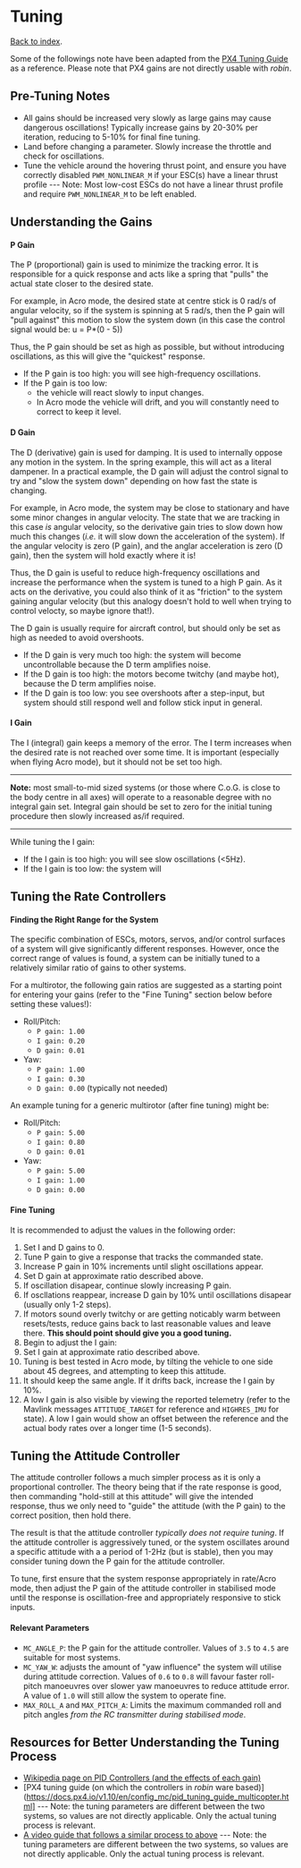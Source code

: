# Tuning
[Back to index](README.md).

Some of the followings note have been adapted from the [PX4 Tuning Guide](https://docs.px4.io/v1.10/en/config_mc/pid_tuning_guide_multicopter.html) as a reference. Please note that PX4 gains are not directly usable with _robin_.


## Pre-Tuning Notes
- All gains should be increased very slowly as large gains may cause dangerous oscillations! Typically increase gains by 20-30% per iteration, reducing to 5-10% for final fine tuning.
- Land before changing a parameter. Slowly increase the throttle and check for oscillations.
- Tune the vehicle around the hovering thrust point, and ensure you have correctly disabled `PWM_NONLINEAR_M` if your ESC(s) have a linear thrust profile --- Note: Most low-cost ESCs do not have a linear thrust profile and require `PWM_NONLINEAR_M` to be left enabled.

## Understanding the Gains

#### P Gain
The P (proportional) gain is used to minimize the tracking error. It is responsible for a quick response and acts like a spring that "pulls" the actual state closer to the desired state.

For example, in Acro mode, the desired state at centre stick is 0 rad/s of angular velocity, so if the system is spinning at 5 rad/s, then the P gain will "pull against" this motion to slow the system down (in this case the control signal would be: u = P*(0 - 5))

Thus, the P gain should be set as high as possible, but without introducing oscillations, as this will give the "quickest" response.
- If the P gain is too high: you will see high-frequency oscillations.
- If the P gain is too low:
  - the vehicle will react slowly to input changes.
  - In Acro mode the vehicle will drift, and you will constantly need to correct to keep it level.

#### D Gain
The D (derivative) gain is used for damping. It is used to internally oppose any motion in the system. In the spring example, this will act as a literal dampener. In a practical example, the D gain will adjust the control signal to try and "slow the system down" depending on how fast the state is changing.

For example, in Acro mode, the system may be close to stationary and have some minor changes in angular velocity. The state that we are tracking in this case _is_ angular velocity, so the derivative gain tries to slow down how much this changes (_i.e._ it will slow down the acceleration of the system). If the angular velocity is zero (P gain), and the anglar acceleration is zero (D gain), then the system will hold exactly where it is!

Thus, the D gain is useful to reduce high-frequency oscillations and increase the performance when the system is tuned to a high P gain. As it acts on the derivative, you could also think of it as "friction" to the system gaining angular velocity (but this analogy doesn't hold to well when trying to control velocty, so maybe ignore that!).

The D gain is usually require for aircraft control, but should only be set as high as needed to avoid overshoots.
- If the D gain is very much too high: the system will become uncontrollable because the D term amplifies noise.
- If the D gain is too high: the motors become twitchy (and maybe hot), because the D term amplifies noise.
- If the D gain is too low: you see overshoots after a step-input, but system should still respond well and follow stick input in general.

#### I Gain
The I (integral) gain keeps a memory of the error. The I term increases when the desired rate is not reached over some time. It is important (especially when flying Acro mode), but it should not be set too high.

---

**Note:** most small-to-mid sized systems (or those where C.o.G. is close to the body centre in all axes) will operate to a reasonable degree with no integral gain set. Integral gain should be set to zero for the initial tuning procedure then slowly increased as/if required.

---

While tuning the I gain:
- If the I gain is too high: you will see slow oscillations (<5Hz).
- If the I gain is too low: the system will

## Tuning the Rate Controllers

#### Finding the Right Range for the System
The specific combination of ESCs, motors, servos, and/or control surfaces of a system will give significantly different responses. However, once the correct range of values is found, a system can be initially tuned to a relatively similar ratio of gains to other systems.

For a multirotor, the following gain ratios are suggested as a starting point for entering your gains (refer to the "Fine Tuning" section below before setting these values!):
- Roll/Pitch:
  - `P gain: 1.00`
  - `I gain: 0.20`
  - `D gain: 0.01`
- Yaw:
  - `P gain: 1.00`
  - `I gain: 0.30`
  - `D gain: 0.00` (typically not needed)

An example tuning for a generic multirotor (after fine tuning) might be:
- Roll/Pitch:
  - `P gain: 5.00`
  - `I gain: 0.80`
  - `D gain: 0.01`
- Yaw:
  - `P gain: 5.00`
  - `I gain: 1.00`
  - `D gain: 0.00`

#### Fine Tuning
It is recommended to adjust the values in the following order:
1. Set I and D gains to 0.
2. Tune P gain to give a response that tracks the commanded state.
3. Increase P gain in 10% increments until slight oscillations appear.
4. Set D gain at approximate ratio described above.
5. If oscillation disapear, continue slowly increasing P gain.
6. If oscllations reappear, increase D gain by 10% until oscillations disapear (usually only 1-2 steps).
7. If motors sound overly twitchy or are getting noticably warm between resets/tests, reduce gains back to last reasonable values and leave there. **This should point should give you a good tuning.**
8. Begin to adjust the I gain:
  1. Set I gain at approximate ratio described above.
  2. Tuning is best tested in Acro mode, by tilting the vehicle to one side about 45 degrees, and attempting to keep this attitude.
  3. It should keep the same angle. If it drifts back, increase the I gain by 10%.
  4. A low I gain is also visible by viewing the reported telemetry (refer to the Mavlink messages `ATTITUDE_TARGET` for reference and `HIGHRES_IMU` for state). A low I gain would show an offset between the reference and the actual body rates over a longer time (1-5 seconds).

## Tuning the Attitude Controller
The attitude controller follows a much simpler process as it is only a proportional controller. The theory being that if the rate response is good, then commanding "hold-still at this attitude" will give the intended response, thus we only need to "guide" the attitude (with the P gain) to the correct position, then hold there.

The result is that the attitude controller _typically does not require tuning_. If the attitude controller is aggressively tuned, or the system oscillates around a specific attitude with a a period of 1-2Hz (but is stable), then you may consider tuning down the P gain for the attitude controller.

To tune, first ensure that the system response appropriately in rate/Acro mode, then adjust the P gain of the attitude controller in stabilised mode until the response is oscillation-free and appropriately responsive to stick inputs.

#### Relevant Parameters
- `MC_ANGLE_P`: the P gain for the attitude controller. Values of `3.5` to `4.5` are suitable for most systems.
- `MC_YAW_W`: adjusts the amount of "yaw influence" the system will utilise during attitude correction. Values of `0.6` to `0.8` will favour faster roll-pitch manoeuvres over slower yaw manoeuvres to reduce attitude error. A value of `1.0` will still allow the system to operate fine.
- `MAX_ROLL_A` and `MAX_PITCH_A`: Limits the maximum commanded roll and pitch angles _from the RC transmitter during stabilised mode_.

## Resources for Better Understanding the Tuning Process
- [Wikipedia page on PID Controllers (and the effects of each gain)](https://en.wikipedia.org/wiki/PID_controller)
- [PX4 tuning guide (on which the controllers in _robin_ ware based)](https://docs.px4.io/v1.10/en/config_mc/pid_tuning_guide_multicopter.html] --- Note: the tuning parameters are different between the two systems, so values are not directly applicable. Only the actual tuning process is relevant.
- [A video guide that follows a similar process to above](https://www.youtube.com/watch?v=aq1jXHMiJgg) --- Note: the tuning parameters are different between the two systems, so values are not directly applicable. Only the actual tuning process is relevant.
